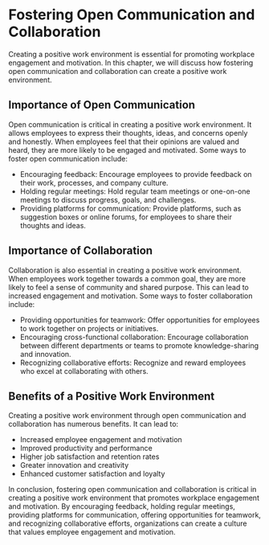 # Fostering Open Communication and Collaboration

Creating a positive work environment is essential for promoting workplace engagement and motivation. In this chapter, we will discuss how fostering open communication and collaboration can create a positive work environment.

Importance of Open Communication
--------------------------------

Open communication is critical in creating a positive work environment. It allows employees to express their thoughts, ideas, and concerns openly and honestly. When employees feel that their opinions are valued and heard, they are more likely to be engaged and motivated. Some ways to foster open communication include:

* Encouraging feedback: Encourage employees to provide feedback on their work, processes, and company culture.
* Holding regular meetings: Hold regular team meetings or one-on-one meetings to discuss progress, goals, and challenges.
* Providing platforms for communication: Provide platforms, such as suggestion boxes or online forums, for employees to share their thoughts and ideas.

Importance of Collaboration
---------------------------

Collaboration is also essential in creating a positive work environment. When employees work together towards a common goal, they are more likely to feel a sense of community and shared purpose. This can lead to increased engagement and motivation. Some ways to foster collaboration include:

* Providing opportunities for teamwork: Offer opportunities for employees to work together on projects or initiatives.
* Encouraging cross-functional collaboration: Encourage collaboration between different departments or teams to promote knowledge-sharing and innovation.
* Recognizing collaborative efforts: Recognize and reward employees who excel at collaborating with others.

Benefits of a Positive Work Environment
---------------------------------------

Creating a positive work environment through open communication and collaboration has numerous benefits. It can lead to:

* Increased employee engagement and motivation
* Improved productivity and performance
* Higher job satisfaction and retention rates
* Greater innovation and creativity
* Enhanced customer satisfaction and loyalty

In conclusion, fostering open communication and collaboration is critical in creating a positive work environment that promotes workplace engagement and motivation. By encouraging feedback, holding regular meetings, providing platforms for communication, offering opportunities for teamwork, and recognizing collaborative efforts, organizations can create a culture that values employee engagement and motivation.

